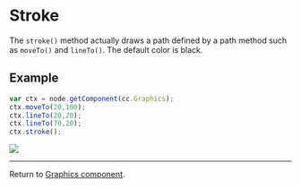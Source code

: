 # Stroke

The `stroke()` method actually draws a path defined by a path method such as `moveTo()` and `lineTo()`. The default color is black.

## Example

```javascript
var ctx = node.getComponent(cc.Graphics);
ctx.moveTo(20,100);
ctx.lineTo(20,20);
ctx.lineTo(70,20);
ctx.stroke();
```

<a href="graphics/stroke.png"><img src="graphics/stroke.png"></a>

<hr>

Return to [Graphics component](index.md).
